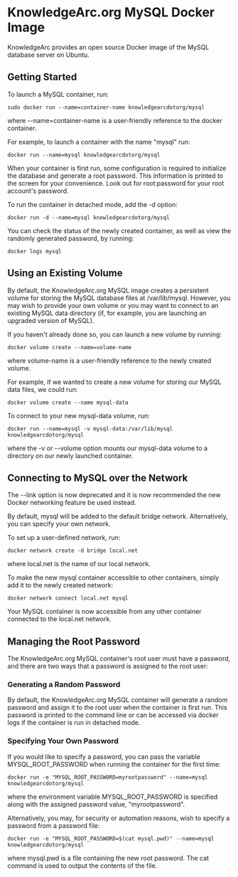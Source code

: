 # KnowledgeArc.org MySQL Docker Image
KnowledgeArc provides an open source Docker image of the MySQL database server on Ubuntu.

## Getting Started

To launch a MySQL container, run:

```
sudo docker run --name=container-name knowledgearcdotorg/mysql
```

where --name=container-name is a user-friendly reference to the docker container.

For example, to launch a container with the name "mysql" run:

```
docker run --name=mysql knowledgearcdotorg/mysql
```

When your container is first run, some configuration is required to initialize the database and generate a root password. This information is printed to the screen for your convenience. Look out for root:password for your root account's password.

To run the container in detached mode, add the -d option:

```
docker run -d --name=mysql knowledgearcdotorg/mysql
```

You can check the status of the newly created container, as well as view the randomly generated password, by running:

```
docker logs mysql
```

## Using an Existing Volume

By default, the KnowledgeArc.org MySQL image creates a persistent volume for storing the MySQL database files at /var/lib/mysql. However, you may wish to provide your own volume or you may want to connect to an existing MySQL data directory (if, for example, you are launching an upgraded version of MySQL).

If you haven't already done so, you can launch a new volume by running:

```
docker volume create --name=volume-name
```

where volume-name is a user-friendly reference to the newly created volume.

For example, if we wanted to create a new volume for storing our MySQL data files, we could run:

```
docker volume create --name mysql-data
```

To connect to your new mysql-data volume, run:

```
docker run --name=mysql -v mysql-data:/var/lib/mysql knowledgearcdotorg/mysql
```

where the -v or --volume option mounts our mysql-data volume to a directory on our newly launched container.

## Connecting to MySQL over the Network

The --link option is now deprecated and it is now recommended the new Docker networking feature be used instead.

By default, mysql will be added to the default bridge network. Alternatively, you can specify your own network.

To set up a user-defined network, run:

```
docker network create -d bridge local.net
```

where local.net is the name of our local network.

To make the new mysql container accessible to other containers, simply add it to the newly created network:

```
docker network connect local.net mysql
```

Your MySQL container is now accessible from any other container connected to the local.net network.

## Managing the Root Password

The KnowledgeArc.org MySQL container's root user must have a password, and there are two ways that a password is assigned to the root user:

### Generating a Random Password

By default, the KnowledgeArc.org MySQL container will generate a random password and assign it to the root user when the container is first run. This password is printed to the command line or can be accessed via docker logs if the container is run in detached mode.

### Specifying Your Own Password

If you would like to specify a password, you can pass the variable MYSQL_ROOT_PASSWORD when running the container for the first time:

```
docker run -e "MYSQL_ROOT_PASSWORD=myrootpassword" --name=mysql knowledgearcdotorg/mysql
```

where the environment variable MYSQL_ROOT_PASSWORD is specified along with the assigned password value, "myrootpassword".

Alternatively, you may, for security or automation reasons, wish to specify a password from a password file:

```
docker run -e "MYSQL_ROOT_PASSWORD=$(cat mysql.pwd)" --name=mysql knowledgearcdotorg/mysql
```

where mysql.pwd is a file containing the new root password. The cat command is used to output the contents of the file.